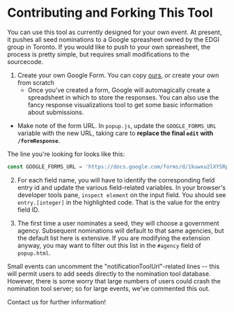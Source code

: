 # Contributing and Forking This Tool

You can use this tool as currently designed for your own event. At present, it pushes all seed nominations to a Google spreasheet owned by the EDGI group in Toronto. If you would like to push to your own spreasheet, the process is pretty simple, but requires small modifications to the sourcecode.

1. Create your own Google Form.  You can copy [ours](https://docs.google.com/forms/d/1kuwxu2lXYSRpkwBj4o9kwjURZL3hgk-mSFoK4qkC4ZI/edit), or create your own from scratch
    * Once you've created a form, Google will automagically create a spreadsheet in which to store the responses. You can also use the fancy response visualizations tool to get some basic information about submissions.
  * Make note of the form URL. In `popup.js`, update the `GOOGLE_FORMS_URL` variable with the new URL, taking care to **replace the final `edit` with `/formResponse`**.

  The line you're looking for looks like this:
  ```js
  const GOOGLE_FORMS_URL = 'https://docs.google.com/forms/d/1kuwxu2lXYSRpkwBj4o9kwjURZL3hgk-mSFoK4qkC4ZI/formResponse';
```

2. For each field name, you will have to identify the corresponding field entry id and update the various field-related variables. In your browser's developer tools pane, `inspect element` on the input field. You should see `entry.[integer]` in the highlighted code. That is the value for the entry field ID.

3. The first time a user nominates a seed, they will choose a government agency. Subsequent nominations will default to that same agencies, but the default list here is extensive. If you are modifying the extension anyway, you may want to filter out this list in the `#agency` field of `popup.html`.

Small events can uncomment the "notificationToolUrl"-related lines -- this will permit users to add seeds directly to the nomination tool database. However, there is some worry that large numbers of users could crash the nomination tool server; so for large events, we've commented this out.

Contact us for further information!
